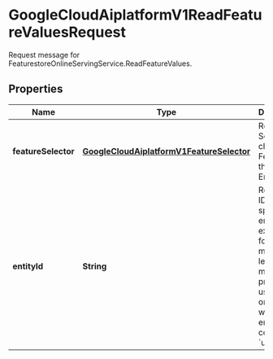 

# GoogleCloudAiplatformV1ReadFeatureValuesRequest

Request message for FeaturestoreOnlineServingService.ReadFeatureValues.

## Properties

| Name | Type | Description | Notes |
|------------ | ------------- | ------------- | -------------|
|**featureSelector** | [**GoogleCloudAiplatformV1FeatureSelector**](GoogleCloudAiplatformV1FeatureSelector.md) | Required. Selector choosing Features of the target EntityType. |  [optional] |
|**entityId** | **String** | Required. ID for a specific entity. For example, for a machine learning model predicting user clicks on a website, an entity ID could be &#x60;user_123&#x60;. |  [optional] |



